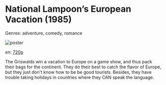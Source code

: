 # National Lampoon’s European Vacation (1985)

Genres: adventure, comedy, romance

![poster](http://image.tmdb.org/t/p/w500/aq2KvJUMGbce08PY4fwb0XB0Ig0.jpg)

en:
  [720p](magnet:?xt=urn:btih:D8A7475EE3DCC67562FA926B28B0A49EF5BBC717&tr=udp://glotorrents.pw:6969/announce&tr=udp://tracker.opentrackr.org:1337/announce&tr=udp://torrent.gresille.org:80/announce&tr=udp://tracker.openbittorrent.com:80&tr=udp://tracker.coppersurfer.tk:6969&tr=udp://tracker.leechers-paradise.org:6969&tr=udp://p4p.arenabg.ch:1337&tr=udp://tracker.internetwarriors.net:1337)
  


The Griswalds win a vacation to Europe on a game show, and thus pack their bags for the continent. They do their best to catch the flavor of Europe, but they just don't know how to be be good tourists. Besides, they have trouble taking holidays in countries where they CAN speak the language.